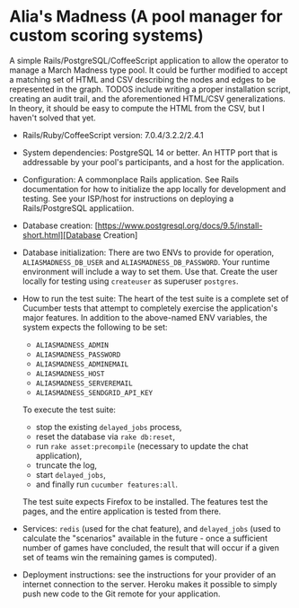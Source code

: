 # Alia's Madness (A pool manager for custom scoring systems)

A simple Rails/PostgreSQL/CoffeeScript application to allow the operator to manage
a March Madness type pool. It could be further modified to accept a matching set of
HTML and CSV describing the nodes and edges to be represented in the graph. TODOS
include writing a proper installation script, creating an audit trail, and the
aforementioned HTML/CSV generalizations. In theory, it should be easy to compute
the HTML from the CSV, but I haven't solved that yet.

* Rails/Ruby/CoffeeScript version: 7.0.4/3.2.2/2.4.1

* System dependencies: PostgreSQL 14 or better. An HTTP port that is addressable
by your pool's participants, and a host for the application.

* Configuration: A commonplace Rails application. See Rails documentation for how to
initialize the app locally for development and testing. See your ISP/host for
instructions on deploying a Rails/PostgreSQL applicatiion.

* Database creation: [https://www.postgresql.org/docs/9.5/install-short.html][Database Creation]

* Database initialization: There are two ENVs to provide for operation, 
`ALIASMADNESS_DB_USER` and `ALIASMADNESS_DB_PASSWORD`. Your runtime environment will
include a way to set them. Use that. Create the user locally for testing using
`createuser` as superuser `postgres`.

* How to run the test suite: The heart of the test suite is a complete set of 
Cucumber tests that attempt to completely exercise the application's major features.
In addition to the above-named ENV variables, the system expects the following to be 
set:
  - `ALIASMADNESS_ADMIN`
  - `ALIASMADNESS_PASSWORD`
  - `ALIASMADNESS_ADMINEMAIL`
  - `ALIASMADNESS_HOST`
  - `ALIASMADNESS_SERVEREMAIL`
  - `ALIASMADNESS_SENDGRID_API_KEY`

   To execute the test suite:
   - stop the existing `delayed_jobs` process,
   - reset the database via `rake db:reset`,
   - run `rake asset:precompile` (necessary to update the chat application),
   - truncate the log,
   - start `delayed_jobs`,
   - and finally run `cucumber features:all`. 
   
   The test suite expects Firefox to be installed. The features test the pages, and
   the entire application is tested from there.

* Services: `redis` (used for the chat feature), and `delayed_jobs` (used to calculate 
the "scenarios" available in the future - once a sufficient number of games have 
concluded, the result that will occur if a given set of teams win the remaining games
is computed).

* Deployment instructions: see the instructions for your provider of an internet
connection to the server. Heroku makes it possible to simply push new code to the Git
remote for your application.


[Database Creation]: https://www.postgresql.org/docs/9.5/install-short.html